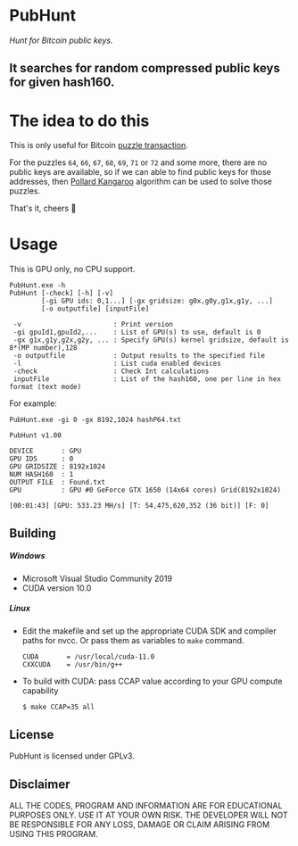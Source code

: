# PubHunt
_Hunt for Bitcoin public keys._

## It searches for random compressed public keys for given hash160.

#
# The idea to do this

This is only useful for Bitcoin [puzzle transaction](https://www.blockchain.com/btc/tx/08389f34c98c606322740c0be6a7125d9860bb8d5cb182c02f98461e5fa6cd15).

For the puzzles ```64```, ```66```, ```67```, ```68```, ```69```, ```71``` or ```72``` and some more, there are no public keys are available, so if we can able to find public keys for those addresses, then [Pollard Kangaroo](https://github.com/JeanLucPons/Kangaroo) algorithm can be used to solve those puzzles.

That's it, cheers 🍺 

# Usage

This is GPU only, no CPU support. 

```
PubHunt.exe -h
PubHunt [-check] [-h] [-v]
        [-gi GPU ids: 0,1...] [-gx gridsize: g0x,g0y,g1x,g1y, ...]
        [-o outputfile] [inputFile]

 -v                       : Print version
 -gi gpuId1,gpuId2,...    : List of GPU(s) to use, default is 0
 -gx g1x,g1y,g2x,g2y, ... : Specify GPU(s) kernel gridsize, default is 8*(MP number),128
 -o outputfile            : Output results to the specified file
 -l                       : List cuda enabled devices
 -check                   : Check Int calculations
 inputFile                : List of the hash160, one per line in hex format (text mode)
```

For example:
```
PubHunt.exe -gi 0 -gx 8192,1024 hashP64.txt

PubHunt v1.00

DEVICE       : GPU
GPU IDS      : 0
GPU GRIDSIZE : 8192x1024
NUM HASH160  : 1
OUTPUT FILE  : Found.txt
GPU          : GPU #0 GeForce GTX 1650 (14x64 cores) Grid(8192x1024)

[00:01:43] [GPU: 533.23 MH/s] [T: 54,475,620,352 (36 bit)] [F: 0]
```

## Building
##### Windows
- Microsoft Visual Studio Community 2019 
- CUDA version 10.0
##### Linux
 - Edit the makefile and set up the appropriate CUDA SDK and compiler paths for nvcc. Or pass them as variables to `make` command.

    ```make
    CUDA       = /usr/local/cuda-11.0
    CXXCUDA    = /usr/bin/g++
    ```
 - To build with CUDA: pass CCAP value according to your GPU compute capability
    ```sh
    $ make CCAP=35 all
    ```

## License
PubHunt is licensed under GPLv3.

## Disclaimer
ALL THE CODES, PROGRAM AND INFORMATION ARE FOR EDUCATIONAL PURPOSES ONLY. USE IT AT YOUR OWN RISK. THE DEVELOPER WILL NOT BE RESPONSIBLE FOR ANY LOSS, DAMAGE OR CLAIM ARISING FROM USING THIS PROGRAM.

